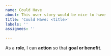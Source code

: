 ```yaml
---
name: Could Have
about: This user story would be nice to have
title: 'Could Have: <title>'
labels: ''
assignees: ''

---
```


As a **role**, I can **action** so that **goal or benefit**.
